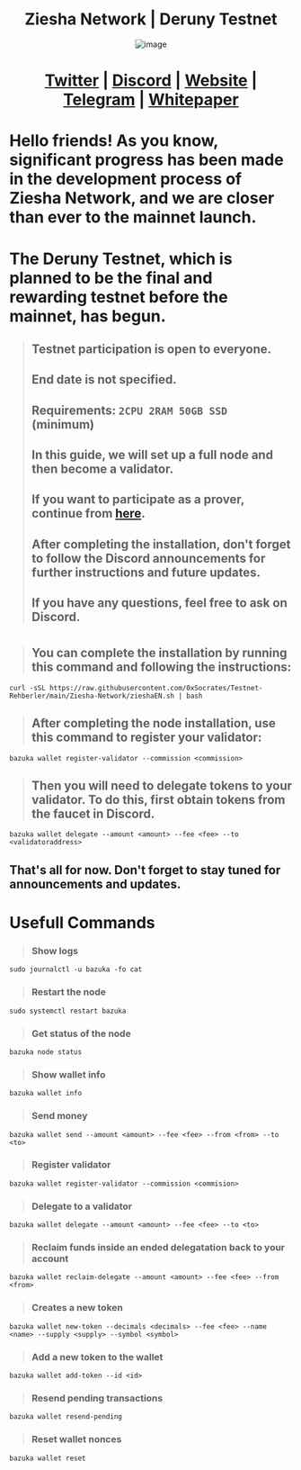 <h1 align="center">Ziesha Network | Deruny Testnet</h1>

<div align="center">

![image](https://user-images.githubusercontent.com/108215275/230774400-08a2c51b-ee74-4884-95a9-de45d1bd8725.png)

# [Twitter](https://twitter.com/ZieshaNetwork) | [Discord](https://discord.gg/zieshanetwork) | [Website](https://ziesha.network/) | [Telegram](https://t.me/ZieshaNetworkOfficial) | [Whitepaper](https://hackmd.io/_Sw5u2lUR9GfBV5vwtoMSQ)

</div>

# Hello friends! As you know, significant progress has been made in the development process of Ziesha Network, and we are closer than ever to the mainnet launch.
# The Deruny Testnet, which is planned to be the final and rewarding testnet before the mainnet, has begun.

> ## Testnet participation is open to everyone.
> ## End date is not specified.
> ## Requirements: `2CPU 2RAM 50GB SSD` (minimum)
> ## In this guide, we will set up a full node and then become a validator.
> ## If you want to participate as a prover, continue from [here](https://github.com/ziesha-network/zoro).
> ## After completing the installation, don't forget to follow the Discord announcements for further instructions and future updates.
> ## If you have any questions, feel free to ask on Discord.
# 
> ## You can complete the installation by running this command and following the instructions:
```
curl -sSL https://raw.githubusercontent.com/0xSocrates/Testnet-Rehberler/main/Ziesha-Network/zieshaEN.sh | bash
```

> ## After completing the node installation, use this command to register your validator:
```
bazuka wallet register-validator --commission <commission>
```

> ## Then you will need to delegate tokens to your validator. To do this, first obtain tokens from the faucet in Discord.
```
bazuka wallet delegate --amount <amount> --fee <fee> --to <validatoraddress>
```
## That's all for now. Don't forget to stay tuned for announcements and updates.
#

# Usefull Commands
> ### Show logs
```
sudo journalctl -u bazuka -fo cat
```
> ### Restart the node
```
sudo systemctl restart bazuka
```
> ### Get status of the node
```
bazuka node status
```
> ### Show wallet info
```
bazuka wallet info
```
> ### Send money
```
bazuka wallet send --amount <amount> --fee <fee> --from <from> --to <to>
```
> ### Register validator
```
bazuka wallet register-validator --commission <commision>
```
> ### Delegate to a validator
```
bazuka wallet delegate --amount <amount> --fee <fee> --to <to>
```
> ### Reclaim funds inside an ended delegatation back to your account
```
bazuka wallet reclaim-delegate --amount <amount> --fee <fee> --from <from>
```
> ### Creates a new token
```
bazuka wallet new-token --decimals <decimals> --fee <fee> --name <name> --supply <supply> --symbol <symbol>
```
> ### Add a new token to the wallet
```
bazuka wallet add-token --id <id>
```
> ### Resend pending transactions
```
bazuka wallet resend-pending
```
> ### Reset wallet nonces
```
bazuka wallet reset
```
